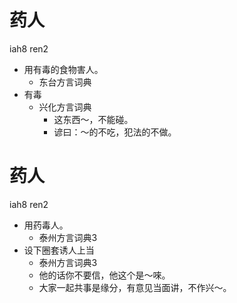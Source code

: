# 药人
iah8 ren2
+ 用有毒的食物害人。
  * 东台方言词典
+ 有毒
  * 兴化方言词典
    - 这东西～，不能碰。
    - 谚曰：～的不吃，犯法的不做。

# 药人
iah8 ren2
+ 用药毒人。
  * 泰州方言词典3
+ 设下圈套诱人上当
  * 泰州方言词典3
  - 他的话你不要信，他这个是～唻。
  - 大家一起共事是缘分，有意见当面讲，不作兴～。
